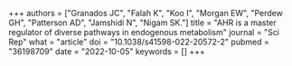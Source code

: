 +++
authors = ["Granados JC", "Falah K", "Koo I", "Morgan EW", "Perdew GH", "Patterson AD", "Jamshidi N", "Nigam SK."]
title = "AHR is a master regulator of diverse pathways in endogenous metabolism"
journal = "Sci Rep"
what = "article"
doi = "10.1038/s41598-022-20572-2"
pubmed = "36198709"
date = "2022-10-05"
keywords = []
+++

